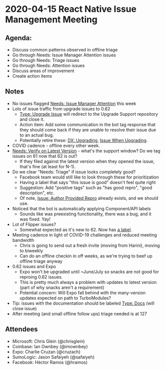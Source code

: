# 2020-04-15 React Native Issue Management Meeting

## Agenda:
- Discuss common patterns observed in offline triage
- Go through Needs: Issue Manager Attention issues
- Go through Needs: Triage issues
- Go through Needs: Attention issues
- Discuss areas of improvement
- Create action items

## Notes

- No issues flagged [Needs: Issue Manager Attention](https://github.com/facebook/react-native/labels/Needs%3A%20Issue%20Manager%20Attention) this week
- Lots of issue traffic from upgrade issues to 0.62
  - [Type: Upgrade Issue](https://github.com/facebook/react-native/labels/Type%3A%20Upgrade%20Issue) will redirect to the Upgrade Support repository and close it.
  - Action item: Add some communication in the bot tag response that they should come back if they are unable to resolve their issue due to an actual bug.
  - Potentially retire these: [DX: Upgrading](https://github.com/facebook/react-native/labels/DX%3A%20Upgrading), [Issue When Upgrading](https://github.com/facebook/react-native/labels/Issue%20When%20Upgrading).
- COVID cadence - offline every other week.
- [Needs: Verify on Latest Version](https://github.com/facebook/react-native/labels/Needs%3A%20Verify%20on%20Latest%20Version) - what's the support window? Do we tag issues on 61 now that 62 is out?
  - If they filed against the latest version when they opened the issue, that's fine (at least for N-1).
- Do we clear "Needs: Triage" if issue looks completely good?
  - Facebook team would still like to look through these for prioritization
  - Having a label that says "this issue is good" doesn't feel quite right
  - Suggestion: Add "positive tags" such as "has good repro", "good description", etc.
  - Of note, [Issue: Author Provided Repro](https://github.com/facebook/react-native/labels/Issue%3A%20Author%20Provided%20Repro) already exists, and we should use.
- Noticed that the bot is automatically applying Component/API labels
  - Sounds like was preexisting functionality, there was a bug, and it was fixed. Yay!
- Lot of Flipper issues?
  - Somewhat expected as it's new to 62. Now has [a label](https://github.com/facebook/react-native/labels/Flipper).
- Meeting cadence in light of COVID-19 challenges and reduced meeting bandwidth
  - Chris is going to send out a fresh invite (moving from Harini), moving to biweekly
  - Can do an offline checkin in off weeks, as we're trying to beef up offline triage anyway
- 0.62 issues and Expo
  - Expo won't be upgraded until ~June/July so snacks are not good for reproing 0.62 issues.
  - This is pretty much always a problem with updates to latest version (part of why snacks aren't a requirement)
  - Potential concern: Will Expo fall behind with the many-version updates expected on path to TurboModules?
- Tip: issues with the documentation should be labeled [Type: Docs](https://github.com/facebook/react-native/labels/Type%3A%20Docs) (will close issue)
- After meeting (and small offline follow ups) triage needed is at 127

## Attendees

- Microsoft: Chris Glein (@chrisglein)
- Coinbase: Ian Ownbey (@imownbey)
- Expo: Charlie Cruzan (@cruzach)
- SumoLogic: Jason Safaiyeh (@safaiyeh)
- Facebook: Héctor Ramos (@hramos)

